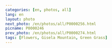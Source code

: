 ```yaml
---
categories: [en, photos, all]
lang: en
layout: photo
next_photo: /en/photos/all/P0000256.html
picname: P0000246
prev_photo: /en/photos/all/P0000274.html
tags: [Flowers, Gisela Mountain, Green Grass]
---
```

